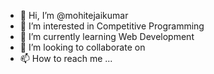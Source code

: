 - 👋 Hi, I’m @mohitejaikumar
- 👀 I’m interested in  Competitive Programming
- 🌱 I’m currently learning Web Development
- 💞️ I’m looking to collaborate on 
- 📫 How to reach me ...

<!---
mohitejaikumar/mohitejaikumar is a ✨ special ✨ repository because its `README.md` (this file) appears on your GitHub profile.
You can click the Preview link to take a look at your changes.
--->
